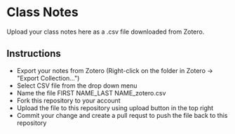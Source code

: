 # Class Notes

Upload your class notes here as a .csv file downloaded from Zotero. 

## Instructions

* Export your notes from Zotero (Right-click on the folder in Zotero -> "Export Collection...")
* Select CSV file from the drop down menu
* Name the file FIRST NAME_LAST NAME_zotero.csv
* Fork this repository to your account
* Upload the file to this repository using upload button in the top right
* Commit your change and create a pull requst to push the file back to this repository 
